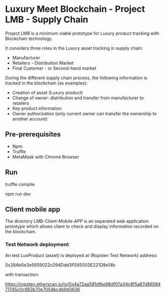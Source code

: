 # Luxury Meet Blockchain - Project LMB - Supply Chain

Project LMB is a minimum viable prototype for Luxury product tracking with Blockchain technology.

It considers three roles in the Luxury asset tracking in supply chain:
- Manufacturer
- Retailers - Distribution Market
- Final Customer - or Second-hand market

During the different supply chain process, the following information is tracked in the blockchain (as examples):
- Creation of asset (Luxury product)
- Change of owner: distribution and transfer from manufacturer to retailers
- Key product information
- Owner authorization (only current owner can transfer the ownership to another account)

## Pre-prerequisites
- Npm
- Truffle
- MetaMask with Chrome Browser

## Run

truffle compile

npm run dev

## Client mobile app

The directory LMB-Client-Mobile-APP is an separated web application prototype which allows client to check and display information recorded on the blockchain.

### Test Network deployment
An test LuxProduct (asset) is deployed at (Ropsten Test Network) address:

0x28Ab5e3e5659022c094Ddd3FE65003E221D8e14b

with transaction:

https://ropsten.etherscan.io/tx/0x4a72aa591dfbe98df07a34c8f5a67d8658471745c0c983b70e7054bc4b9d3636
